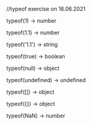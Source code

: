 //typeof exercise on 16.06.2021

typeof(1)  ->  number

typeof(1.1)  ->  number

typeof('1.1')  ->  string

typeof(true)  ->  boolean

typeof(null)  ->  object

typeof(undefined)  ->  undefined

typeof([])  ->  object

typeof({})  ->  object

typeof(NaN)  ->  number
